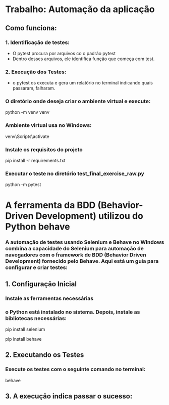 # Trabalho: Automação da aplicação

## Como funciona:

### 1. Identificação de testes:

- O pytest procura por arquivos co o padrão pytest
- Dentro desses arquivos, ele identifica função que começa com test.

### 2. Execução dos Testes:

- o pytest os executa e gera um relatório no terminal indicando quais passaram, falharam.

### O diretório onde deseja criar o ambiente virtual e execute:

python -m venv venv

### Ambiente virtual usa no Windows:

venv\Scripts\activate

### Instale os requisitos do projeto

pip install -r requirements.txt

### Executar o teste no diretório test_final_exercise_raw.py

python -m pytest

# A ferramenta da BDD (Behavior-Driven Development) utilizou do Python behave

### A automação de testes usando Selenium e Behave no Windows combina a capacidade do Selenium para automação de navegadores com o framework de BDD (Behavior Driven Development) fornecido pelo Behave. Aqui está um guia para configurar e criar testes:

## 1. Configuração Inicial

### Instale as ferramentas necessárias

### o Python está instalado no sistema. Depois, instale as bibliotecas necessárias:

pip install selenium

pip install behave

## 2. Executando os Testes

### Execute os testes com o seguinte comando no terminal:

behave

## 3. A execução indica passar o sucesso:

[def]: https://github.com/user-attachments/assets/b664df05-abaa-4391-af20-a3b93b76c550
